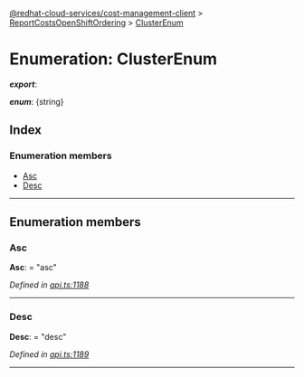 [@redhat-cloud-services/cost-management-client](../README.md) > [ReportCostsOpenShiftOrdering](../modules/reportcostsopenshiftordering.md) > [ClusterEnum](../enums/reportcostsopenshiftordering.clusterenum.md)

# Enumeration: ClusterEnum

*__export__*: 

*__enum__*: {string}

## Index

### Enumeration members

* [Asc](reportcostsopenshiftordering.clusterenum.md#asc)
* [Desc](reportcostsopenshiftordering.clusterenum.md#desc)

---

## Enumeration members

<a id="asc"></a>

###  Asc

**Asc**:  = "asc"

*Defined in [api.ts:1188](https://github.com/rvsia/javascript-clients/blob/master/packages/cost-management/api.ts#L1188)*

___
<a id="desc"></a>

###  Desc

**Desc**:  = "desc"

*Defined in [api.ts:1189](https://github.com/rvsia/javascript-clients/blob/master/packages/cost-management/api.ts#L1189)*

___

